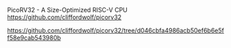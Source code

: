 PicoRV32 - A Size-Optimized RISC-V CPU
https://github.com/cliffordwolf/picorv32

https://github.com/cliffordwolf/picorv32/tree/d046cbfa4986acb50ef6b6e5ff58e9cab543980b
